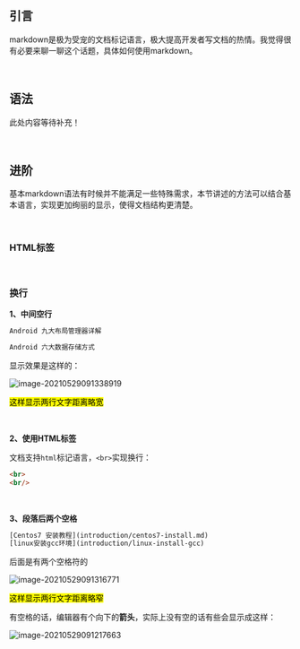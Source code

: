 ## 引言

markdown是极为受宠的文档标记语言，极大提高开发者写文档的热情。我觉得很有必要来聊一聊这个话题，具体如何使用markdown。

<br>



## 语法

此处内容等待补充！

<br>



## 进阶

基本markdown语法有时候并不能满足一些特殊需求，本节讲述的方法可以结合基本语言，实现更加绚丽的显示，使得文档结构更清楚。

<br>

### HTML标签

<br>



### 换行

**1、中间空行**

```markdown
Android 九大布局管理器详解

Android 六大数据存储方式
```

显示效果是这样的：

![image-20210529091338919](images/how-use-markdown/image-20210529091338919.png)

<mark>这样显示两行文字距离略宽</mark>

<br>



**2、使用HTML标签**

文档支持`html`标记语言，`<br>`实现换行：

```html
<br>
<br/>
```

<br>



**3、段落后两个空格**

```xml
[Centos7 安装教程](introduction/centos7-install.md)  
[linux安装gcc环境](introduction/linux-install-gcc)  
```

后面是有两个空格符的

![image-20210529091316771](images/how-use-markdown/image-20210529091316771.png)

<mark>这样显示两行文字距离略窄</mark>

有空格的话，编辑器有个向下的**箭头**，实际上没有空的话有些会显示成这样：

![image-20210529091217663](images/how-use-markdown/image-20210529091217663.png)

